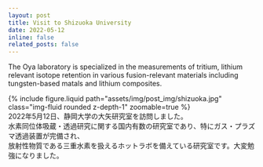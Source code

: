 ```yaml
---
layout: post
title: Visit to Shizuoka University
date: 2022-05-12 
inline: false
related_posts: false
---
```


The Oya laboratory is specialized in the measurements of tritium, lithium relevant isotope retention in various fusion-relevant materials including tungsten-based matals and lithium composites.


<div class="row mt-3 justify-content-center">
    <div class="col-12 col-md-7 mt-3 mt-md-0">
        {% include figure.liquid path="assets/img/post_img/shizuoka.jpg" class="img-fluid rounded z-depth-1" zoomable=true %}
    </div>
</div>
<div class="caption">
2022年5月12日、静岡大学の大矢研究室を訪問しました。<br>
水素同位体吸蔵・透過研究に関する国内有数の研究室であり、特にガス・プラズマ透過装置が完備され、<br>放射性物質である三重水素を扱えるホットラボを備えている研究室です。大変勉強になりました。
</div>